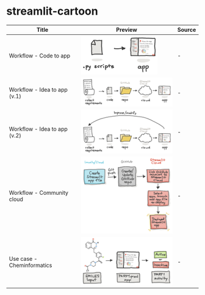 # streamlit-cartoon

Title | Preview | Source
---|---|---
Workflow - Code to app | <img src="img/streamlit-workflow-code-to-app.png" width="200" /> | -
Workflow - Idea to app (v.1) | <img src="img/streamlit-workflow-app-dev-v1.png" width="300" /> | -
Workflow - Idea to app (v.2) | <img src="img/streamlit-workflow-app-dev-v2.png" width="300" /> | -
Workflow - Community cloud | <img src="img/streamlit-workflow-community-cloud.png" width="300" /> | -
Use case - Cheminformatics | <img src="img/streamlit-usecase-cheminformatics.png" width="300" /> | -

